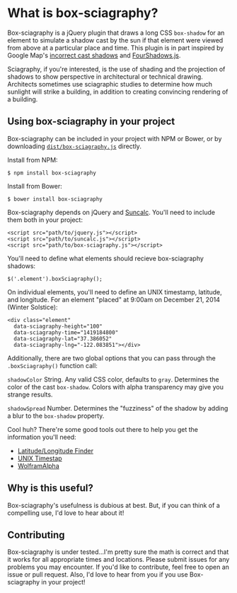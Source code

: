 # What is box-sciagraphy?

Box-sciagraphy is a jQuery plugin that draws a long CSS `box-shadow` for an element to simulate a shadow cast by the sun if that element were viewed from above at a particular place and time. This plugin is in part inspired by Google Map's [incorrect cast shadows](http://littlebigdetails.com/post/102531877124/google-maps-building-shadows-display-accurately) and [FourShadows.js](https://github.com/Gigacore/four-shadows).

Sciagraphy, if you're interested, is the use of shading and the projection of shadows to show perspective in architectural or technical drawing. Architects sometimes use sciagraphic studies to determine how much sunlight will strike a building, in addition to creating convincing rendering of a building.

## Using box-sciagraphy in your project

Box-sciagraphy can be included in your project with NPM or Bower, or by downloading [`dist/box-sciagraphy.js`](https://raw.githubusercontent.com/andrewliebchen/box-sciagraphy/master/dist/box-sciagraphy.js) directly.

Install from NPM:
```
$ npm install box-sciagraphy
```

Install from Bower:
```
$ bower install box-sciagraphy
```

Box-sciagraphy depends on jQuery and [Suncalc](https://github.com/mourner/suncalc). You'll need to include them both in your project:

```
<script src="path/to/jquery.js"></script>
<script src="path/to/suncalc.js"></script>
<script src="path/to/box-sciagraphy.js"></script>
```

You'll need to define what elements should recieve box-sciagraphy shadows:

```
$('.element').boxSciagraphy();
```

On individual elements, you'll need to define an UNIX timestamp, latitude, and longitude. For an element "placed" at 9:00am on December 21, 2014 (Winter Solstice):

```
<div class="element"
  data-sciagraphy-height="100"
  data-sciagraphy-time="1419184800"
  data-sciagraphy-lat="37.386052"
  data-sciagraphy-lng="-122.083851"></div>
```

Additionally, there are two global options that you can pass through the `.boxSciagraphy()` function call:

`shadowColor`
String. Any valid CSS color, defaults to `gray`. Determines the color of the cast `box-shadow`. Colors with alpha transparency may give you strange results.

`shadowSpread`
Number. Determines the "fuzziness" of the shadow by adding a blur to the `box-shadow` property.

Cool huh? There're some good tools out there to help you get the information you'll need:
* [Latitude/Longitude Finder](http://mynasadata.larc.nasa.gov/latitudelongitude-finder/)
* [UNIX Timestap](http://www.unixtimestamp.com/)
* [WolframAlpha](http://www.wolframalpha.com/)

## Why is this useful?

Box-sciagraphy's usefulness is dubious at best. But, if you can think of a compelling use, I'd love to hear about it!

## Contributing

Box-sciagraphy is under tested...I'm pretty sure the math is correct and that it works for all appropriate times and locations. Please submit issues for any problems you may encounter. If you'd like to contribute, feel free to open an issue or pull request. Also, I'd love to hear from you if you use Box-sciagraphy in your project!
